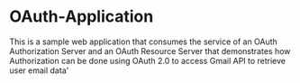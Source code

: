 # OAuth-Application

This is a sample web application that consumes the service of an OAuth Authorization Server and an OAuth Resource Server that demonstrates how Authorization can be done using OAuth 2.0 to access Gmail API to retrieve user email data'
